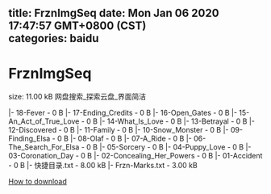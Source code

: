 
title: FrznImgSeq
date: Mon Jan 06 2020 17:47:57 GMT+0800 (CST)    
categories: baidu
---

# FrznImgSeq
size: 11.00 kB
 网盘搜索_探索云盘_界面简洁
 
|- 18-Fever - 0 B
|- 17-Ending_Credits - 0 B
|- 16-Open_Gates - 0 B
|- 15-An_Act_of_True_Love - 0 B
|- 14-What_Is_Love - 0 B
|- 13-Betrayal - 0 B
|- 12-Discovered - 0 B
|- 11-Family - 0 B
|- 10-Snow_Monster - 0 B
|- 09-Finding_Elsa - 0 B
|- 08-Olaf - 0 B
|- 07-A_Ride - 0 B
|- 06-The_Search_For_Elsa - 0 B
|- 05-Sorcery - 0 B
|- 04-Puppy_Love - 0 B
|- 03-Coronation_Day - 0 B
|- 02-Concealing_Her_Powers - 0 B
|- 01-Accident - 0 B
|- 快捷目录.txt - 8.00 kB
|- Frzn-Marks.txt - 3.00 kB

[How to download](https://bpcam.bemobtrk.com/go/2ceec3aa-1ca2-46d6-b9ff-aaa5c184517c?jno=2393)